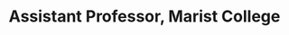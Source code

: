 ---
name: Pablo Rivas, Ph.D.
title: Assistant Professor, Marist College
modal-id: 1
img: rivas.jpg
thumbnail: rivas.jpg
alt: Picture of Pablo Rivas
topic: A deep learning approach to sign language recognition using stacked sparse autoencoders
bio: Pablo is a computer scientist and deep learning evangelist. He is a professional member of the ACM and a senior member of the IEEE. His degrees are in computer science (B.S. '03), electrical engineering (M.S. '07), and electrical and computer engineering (Ph.D. '11 from the University of Texas at El Paso). Currently, he is an Assistant Professor of Computer Science at Marist College. Before that, he was a Postdoc at Baylor University and a NASA intern. At Marist he teaches machine learning-related courses and software engineering-related courses and investigates the efficiency and accuracy of deep learning models. While at Baylor he worked on a deep learning projects for the detection of leukocoria [see leuko.net for more info], which is based on deep convolutional networks and other image-processing techniques. While he was at NASA Goddard Space Flight Center he worked in the detection of very specific kinds of atmospheric particles using statistical and machine learning methods. Among his peers, he is recognized for his creativity and academic excellence and thus inducted to the International Honor Society Eta Kappa Nu (HKN). When he is not doing research or teaching, he likes to play basketball, and watch a good movie with his wife.  Dr. Rivas prefers spaces over tabs and Vim over Emacs, and is known to be judgmental of people who do otherwise.
website: https://www.linkedin.com/in/docrivas/
tags: oral
featuredOrder: 11
---